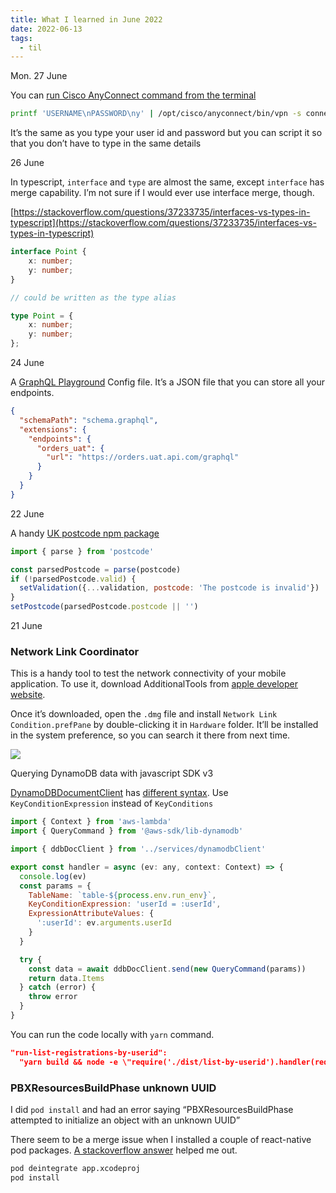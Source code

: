 ```yaml
---
title: What I learned in June 2022
date: 2022-06-13
tags:
  - til
---
```


Mon. 27 June

You can [run Cisco AnyConnect command from the terminal](https://superuser.com/questions/649614/connect-using-anyconnect-from-command-line)

```bash
printf 'USERNAME\nPASSWORD\ny' | /opt/cisco/anyconnect/bin/vpn -s connect HOST
```

It’s the same as you type your user id and password but you can script it so that you don’t have to type in the same details

26 June

In typescript, `interface` and `type` are almost the same, except `interface` has merge capability. I’m not sure if I would ever use interface merge, though.

[https://stackoverflow.com/questions/37233735/interfaces-vs-types-in-typescript](https://stackoverflow.com/questions/37233735/interfaces-vs-types-in-typescript)

```typescript
interface Point {
    x: number;
    y: number;
}

// could be written as the type alias

type Point = {
    x: number;
    y: number;
};
```

24 June

A [GraphQL Playground](https://github.com/graphql/graphql-playground) Config file. It’s a JSON file that you can store all your endpoints.

```json
{
  "schemaPath": "schema.graphql",
  "extensions": {
    "endpoints": {
      "orders_uat": {
        "url": "https://orders.uat.api.com/graphql"
      }
    }
  }
}
```

22 June

A handy [UK postcode npm package](https://github.com/ideal-postcodes/postcode)

```javascript
import { parse } from 'postcode'

const parsedPostcode = parse(postcode)
if (!parsedPostcode.valid) {
  setValidation({...validation, postcode: 'The postcode is invalid'})
}
setPostcode(parsedPostcode.postcode || '')
```

21 June

### Network Link Coordinator

This is a handy tool to test the network connectivity of your mobile application. To use it, download AdditionalTools from [apple developer website](https://developer.apple.com/download). 

Once it’s downloaded, open the `.dmg` file and install `Network Link Condition.prefPane` by double-clicking it in `Hardware` folder. It’ll be installed in the system preference, so you can search it there from next time. 

![](https://s3.us-west-2.amazonaws.com/secure.notion-static.com/ee064a04-3de4-43d4-b868-5dd4a811ff24/Untitled.png?X-Amz-Algorithm=AWS4-HMAC-SHA256&X-Amz-Content-Sha256=UNSIGNED-PAYLOAD&X-Amz-Credential=AKIAT73L2G45EIPT3X45%2F20230322%2Fus-west-2%2Fs3%2Faws4_request&X-Amz-Date=20230322T012855Z&X-Amz-Expires=3600&X-Amz-Signature=67f6b7cab88705e512cacaa67bc74efcd4161b958fd62171167b6c5b5246c670&X-Amz-SignedHeaders=host&x-id=GetObject)

Querying DynamoDB data with javascript SDK v3

[DynamoDBDocumentClient](https://docs.aws.amazon.com/AWSJavaScriptSDK/latest/AWS/DynamoDB/DocumentClient.html#query-property) has [different syntax](https://docs.aws.amazon.com/amazondynamodb/latest/developerguide/LegacyConditionalParameters.KeyConditions.html). Use `KeyConditionExpression` instead of `KeyConditions`

```javascript
import { Context } from 'aws-lambda'
import { QueryCommand } from '@aws-sdk/lib-dynamodb'

import { ddbDocClient } from '../services/dynamodbClient'

export const handler = async (ev: any, context: Context) => {
  console.log(ev)
  const params = {
    TableName: `table-${process.env.run_env}`,
    KeyConditionExpression: 'userId = :userId',
    ExpressionAttributeValues: {
      ':userId': ev.arguments.userId
    }
  }

  try {
    const data = await ddbDocClient.send(new QueryCommand(params))
    return data.Items
  } catch (error) {
    throw error
  }
}
```

You can run the code locally with `yarn` command.

```json
"run-list-registrations-by-userid": 
  "yarn build && node -e \"require('./dist/list-by-userid').handler(require('./list-by-userid-event.json')).then(x => console.log(x));\"",
```

### PBXResourcesBuildPhase unknown UUID

I did `pod install` and had an error saying “PBXResourcesBuildPhase attempted to initialize an object with an unknown UUID”

There seem to be a merge issue when I installed a couple of react-native pod packages. [A stackoverflow answer](https://stackoverflow.com/questions/36597286/pbxresourcesbuildphase-uuid-attempted-to-initialize-an-object-with-an-unkno) helped me out. 

```bash
pod deintegrate app.xcodeproj
pod install
```

